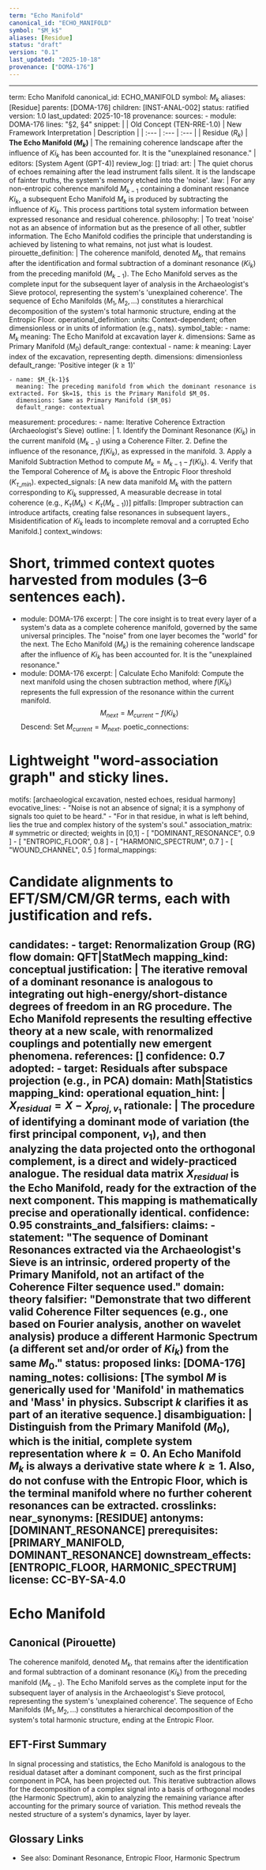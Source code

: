 ```yaml
---
term: "Echo Manifold"
canonical_id: "ECHO_MANIFOLD"
symbol: "$M_k$"
aliases: [Residue]
status: "draft"
version: "0.1"
last_updated: "2025-10-18"
provenance: ["DOMA-176"]
---
```


---
term: Echo Manifold
canonical_id: ECHO_MANIFOLD
symbol: $M_k$
aliases: [Residue]
parents: [DOMA-176]
children: [INST-ANAL-002]
status: ratified
version: 1.0
last_updated: 2025-10-18
provenance:
  sources:
    - module: DOMA-176
      lines: "§2, §4"
      snippet: |
        | Old Concept (TEN-RRE-1.0) | New Framework Interpretation | Description |
        | :--- | :--- | :--- |
        | Residue ($R_k$) | **The Echo Manifold ($M_k$)** | The remaining coherence landscape after the influence of $Ki_k$ has been accounted for. It is the "unexplained resonance." |
  editors: [System Agent (GPT-4)]
  review_log: []
triad:
  art: |
    The quiet chorus of echoes remaining after the lead instrument falls silent. It is the landscape of fainter truths, the system's memory etched into the 'noise'.
  law: |
    For any non-entropic coherence manifold $M_{k-1}$ containing a dominant resonance $Ki_k$, a subsequent Echo Manifold $M_k$ is produced by subtracting the influence of $Ki_k$. This process partitions total system information between expressed resonance and residual coherence.
  philosophy: |
    To treat 'noise' not as an absence of information but as the presence of all other, subtler information. The Echo Manifold codifies the principle that understanding is achieved by listening to what remains, not just what is loudest.
pirouette_definition: |
  The coherence manifold, denoted $M_k$, that remains after the identification and formal subtraction of a dominant resonance ($Ki_k$) from the preceding manifold ($M_{k-1}$). The Echo Manifold serves as the complete input for the subsequent layer of analysis in the Archaeologist's Sieve protocol, representing the system's 'unexplained coherence'. The sequence of Echo Manifolds ($M_1, M_2, ...$) constitutes a hierarchical decomposition of the system's total harmonic structure, ending at the Entropic Floor.
operational_definition:
  units: Context-dependent; often dimensionless or in units of information (e.g., nats).
  symbol_table:
    - name: $M_k$
      meaning: The Echo Manifold at excavation layer *k*.
      dimensions: Same as Primary Manifold ($M_0$)
      default_range: contextual
    - name: $k$
      meaning: Layer index of the excavation, representing depth.
      dimensions: dimensionless
      default_range: 'Positive integer ($k \geq 1$)'

    - name: $M_{k-1}$
      meaning: The preceding manifold from which the dominant resonance is extracted. For $k=1$, this is the Primary Manifold $M_0$.
      dimensions: Same as Primary Manifold ($M_0$)
      default_range: contextual
  measurement:
    procedures:
      - name: Iterative Coherence Extraction (Archaeologist's Sieve)
        outline: |
          1. Identify the Dominant Resonance ($Ki_k$) in the current manifold ($M_{k-1}$) using a Coherence Filter.
          2. Define the influence of the resonance, $f(Ki_k)$, as expressed in the manifold.
          3. Apply a Manifold Subtraction Method to compute $M_k = M_{k-1} - f(Ki_k)$.
          4. Verify that the Temporal Coherence of $M_k$ is above the Entropic Floor threshold ($K_{\tau\_min}$).
        expected_signals: [A new data manifold $M_k$ with the pattern corresponding to $Ki_k$ suppressed, A measurable decrease in total coherence (e.g., $K_\tau(M_k) < K_\tau(M_{k-1})$)]
        pitfalls: [Improper subtraction can introduce artifacts, creating false resonances in subsequent layers., Misidentification of $Ki_k$ leads to incomplete removal and a corrupted Echo Manifold.]
context_windows:
  # Short, trimmed context quotes harvested from modules (3–6 sentences each).
  - module: DOMA-176
    excerpt: |
      The core insight is to treat every layer of a system's data as a complete coherence manifold, governed by the same universal principles. The "noise" from one layer becomes the "world" for the next. The Echo Manifold ($M_k$) is the remaining coherence landscape after the influence of $Ki_k$ has been accounted for. It is the "unexplained resonance."
  - module: DOMA-176
    excerpt: |
      Calculate Echo Manifold: Compute the next manifold using the chosen subtraction method, where $f(Ki_k)$ represents the full expression of the resonance within the current manifold.
      $$ M_{next} = M_{current} - f(Ki_k) $$
      Descend: Set $M_{current} = M_{next}$.
poetic_connections:
  # Lightweight "word-association graph" and sticky lines.
  motifs: [archaeological excavation, nested echoes, residual harmony]
  evocative_lines:
    - "Noise is not an absence of signal; it is a symphony of signals too quiet to be heard."
    - "For in that residue, in what is left behind, lies the true and complex history of the system's soul."
  association_matrix:
    # symmetric or directed; weights in [0,1]
    - [ "DOMINANT_RESONANCE", 0.9 ]
    - [ "ENTROPIC_FLOOR", 0.8 ]
    - [ "HARMONIC_SPECTRUM", 0.7 ]
    - [ "WOUND_CHANNEL", 0.5 ]
formal_mappings:
  # Candidate alignments to EFT/SM/CM/GR terms, each with justification and refs.
  candidates:
    - target: Renormalization Group (RG) flow
      domain: QFT|StatMech
      mapping_kind: conceptual
      justification: |
        The iterative removal of a dominant resonance is analogous to integrating out high-energy/short-distance degrees of freedom in an RG procedure. The Echo Manifold represents the resulting effective theory at a new scale, with renormalized couplings and potentially new emergent phenomena.
      references: []
      confidence: 0.7
  adopted:
    - target: Residuals after subspace projection (e.g., in PCA)
      domain: Math|Statistics
      mapping_kind: operational
      equation_hint: |
        $X_{residual} = X - X_{proj, v_1}$
      rationale: |
        The procedure of identifying a dominant mode of variation (the first principal component, $v_1$), and then analyzing the data projected onto the orthogonal complement, is a direct and widely-practiced analogue. The residual data matrix $X_{residual}$ is the Echo Manifold, ready for the extraction of the next component. This mapping is mathematically precise and operationally identical.
      confidence: 0.95
constraints_and_falsifiers:
  claims:
    - statement: "The sequence of Dominant Resonances extracted via the Archaeologist's Sieve is an intrinsic, ordered property of the Primary Manifold, not an artifact of the Coherence Filter sequence used."
      domain: theory
      falsifier: "Demonstrate that two different valid Coherence Filter sequences (e.g., one based on Fourier analysis, another on wavelet analysis) produce a different Harmonic Spectrum (a different set and/or order of $Ki_k$) from the same $M_0$."
      status: proposed
      links: [DOMA-176]
naming_notes:
  collisions: [The symbol $M$ is generically used for 'Manifold' in mathematics and 'Mass' in physics. Subscript *k* clarifies it as part of an iterative sequence.]
  disambiguation: |
    Distinguish from the Primary Manifold ($M_0$), which is the initial, complete system representation where $k=0$. An Echo Manifold $M_k$ is always a derivative state where $k \geq 1$. Also, do not confuse with the Entropic Floor, which is the terminal manifold where no further coherent resonances can be extracted.
crosslinks:
  near_synonyms: [RESIDUE]
  antonyms: [DOMINANT_RESONANCE]
  prerequisites: [PRIMARY_MANIFOLD, DOMINANT_RESONANCE]
  downstream_effects: [ENTROPIC_FLOOR, HARMONIC_SPECTRUM]
license: CC-BY-SA-4.0
---

# Echo Manifold

## Canonical (Pirouette)
The coherence manifold, denoted $M_k$, that remains after the identification and formal subtraction of a dominant resonance ($Ki_k$) from the preceding manifold ($M_{k-1}$). The Echo Manifold serves as the complete input for the subsequent layer of analysis in the Archaeologist's Sieve protocol, representing the system's 'unexplained coherence'. The sequence of Echo Manifolds ($M_1, M_2, ...$) constitutes a hierarchical decomposition of the system's total harmonic structure, ending at the Entropic Floor.

## EFT-First Summary
In signal processing and statistics, the Echo Manifold is analogous to the residual dataset after a dominant component, such as the first principal component in PCA, has been projected out. This iterative subtraction allows for the decomposition of a complex signal into a basis of orthogonal modes (the Harmonic Spectrum), akin to analyzing the remaining variance after accounting for the primary source of variation. This method reveals the nested structure of a system's dynamics, layer by layer.

## Glossary Links
- See also: Dominant Resonance, Entropic Floor, Harmonic Spectrum